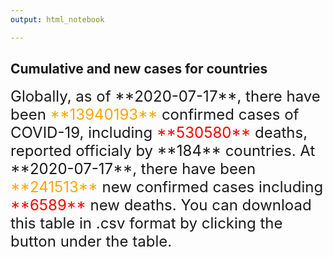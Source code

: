 ```yaml
---
output: html_notebook

---
```



## **Cumulative and new cases for countries**

<font size="5">
Globally, as of **2020-07-17**, there have been <span style="color: orange;">**13940193**</span>  confirmed cases of COVID-19, including <span style="color: red;">**530580**</span> deaths, reported officialy by **184** countries. 
At **2020-07-17**, there have been <span style="color: orange;">**241513**</span> new confirmed cases including <span style="color: red;">**6589**</span> new deaths.
You can download this table in .csv format by clicking the button under the table. 
<font>

 




 

